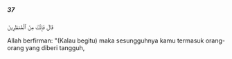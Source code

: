##### 37

<span class="ayah">قَالَ فَإِنَّكَ مِنَ ٱلْمُنظَرِينَ</span>

<span class="ayah_translation">Allah berfirman: "(Kalau begitu) maka sesungguhnya kamu termasuk orang-orang yang diberi tangguh,</span>
